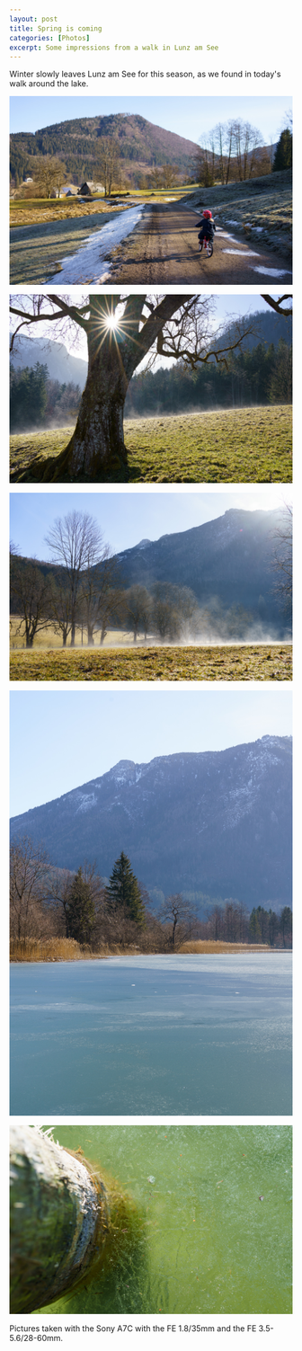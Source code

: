 ```yaml
---
layout: post
title: Spring is coming
categories: [Photos]
excerpt: Some impressions from a walk in Lunz am See
---
```


Winter slowly leaves Lunz am See for this season, as we found in today's walk around the lake.

![Walk around Lunzer See](../images/20210220/lunzamsee-1.jpg)

![Walk around Lunzer See](../images/20210220/lunzamsee-2.jpg)

![Walk around Lunzer See](../images/20210220/lunzamsee-3.jpg)

![Walk around Lunzer See](../images/20210220/lunzamsee-4.jpg)

![Walk around Lunzer See](../images/20210220/lunzamsee-5.jpg)

Pictures taken with the Sony A7C with the FE 1.8/35mm and the FE 3.5-5.6/28-60mm.
